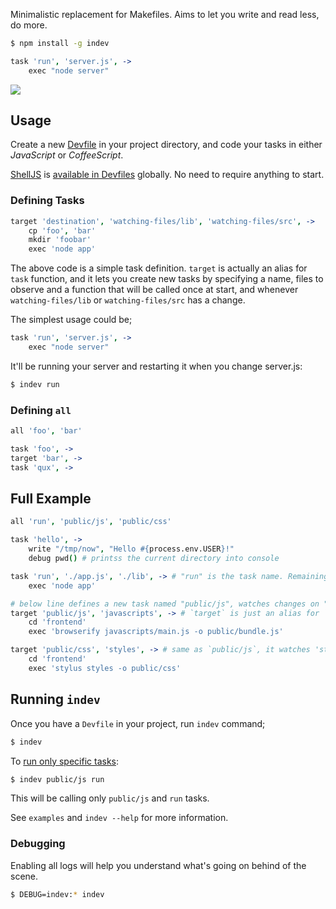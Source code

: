 Minimalistic replacement for Makefiles. Aims to let you write and read less, do more.

```bash
$ npm install -g indev
```

```coffee
task 'run', 'server.js', ->
    exec "node server"
```

![](https://dl.dropbox.com/s/imo9jsn9bj0p70a/indev.png?token_hash=AAHJaVO7QTSQxWWqLaNsBwaJfwU2pf8WlF7COJ9v5FNTaw)

## Usage

Create a new [Devfile](https://github.com/azer/indev/blob/master/lib/look-up.js) in your project directory,
and code your tasks in either *JavaScript* or *CoffeeScript*.

[ShellJS](https://github.com/arturadib/shelljs) is [available in Devfiles](https://github.com/azer/indev/blob/master/lib/context.js#L30) globally. No need to require anything to start.

### Defining Tasks

```coffee
target 'destination', 'watching-files/lib', 'watching-files/src', ->
    cp 'foo', 'bar'
    mkdir 'foobar'
    exec 'node app'
```

The above code is a simple task definition. `target` is actually an alias for `task` function, and it lets you
create new tasks by specifying a name, files to observe and a function that will be called once at start, and whenever
`watching-files/lib` or `watching-files/src` has a change.

The simplest usage could be;

```coffee
task 'run', 'server.js', ->
    exec "node server"
```

It'll be running your server and restarting it when you change server.js:

```bash
$ indev run
```

### Defining `all`

```coffee
all 'foo', 'bar'

task 'foo', ->
target 'bar', ->
task 'qux', ->
```

## Full Example

```coffee
all 'run', 'public/js', 'public/css'

task 'hello', ->
    write "/tmp/now", "Hello #{process.env.USER}!"
    debug pwd() # printss the current directory into console

task 'run', './app.js', './lib', -> # "run" is the task name. Remaining parameters are filenames to watch.
    exec 'node app'

# below line defines a new task named "public/js", watches changes on "./javascripts"
target 'public/js', 'javascripts', -> # `target` is just an alias for `task`.
    cd 'frontend'
    exec 'browserify javascripts/main.js -o public/bundle.js'

target 'public/css', 'styles', -> # same as `public/js`, it watches 'styles' directory and outputs to public/css.
    cd 'frontend'
    exec 'stylus styles -o public/css'
```

## Running `indev`

Once you have a `Devfile` in your project, run `indev` command;

```bash
$ indev
```

To [run only specific tasks](https://github.com/azer/indev/blob/master/index.js#L16):

```bash
$ indev public/js run
```

This will be calling only `public/js` and `run` tasks.

See `examples` and `indev --help` for more information.

### Debugging

Enabling all logs will help you understand what's going on behind of the scene.

```bash
$ DEBUG=indev:* indev
```
